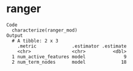 # ranger

    Code
      characterize(ranger_mod)
    Output
      # A tibble: 2 x 3
        .metric             .estimator .estimate
        <chr>               <chr>          <dbl>
      1 num_active_features model              9
      2 num_term_nodes      model             18

